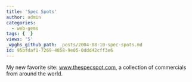 ```yaml
---
title: 'Spec Spots'
author: admin
categories:
  - web-gems
tags: {  }
views: '5'
_wpghs_github_path: _posts/2004-08-10-spec-spots.md
id: 95bfdaf1-7269-4858-9e05-0ddd42cff3e6
---
```

<p>My new favorite site: <a href="http://www.thespecspot.com/index.php">www.thespecspot.com</a>, a collection of commercials from around the world.</p>
